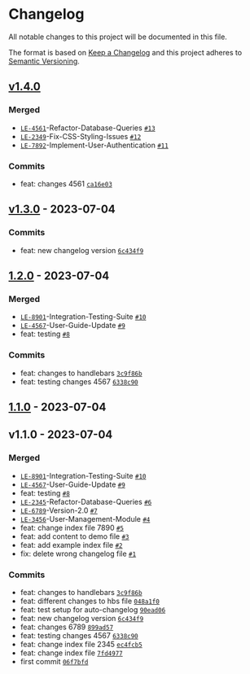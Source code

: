 # Changelog

All notable changes to this project will be documented in this file.

The format is based on [Keep a Changelog](https://keepachangelog.com/en/1.0.0/)
and this project adheres to [Semantic Versioning](https://semver.org/spec/v2.0.0.html).

## [v1.4.0](https://github.com/danielHype/changelog-test/compare/v1.3.0...v1.4.0)

### Merged

- [`LE-4561`](https://issues.apache.org/jira/browse/LE-4561)-Refactor-Database-Queries [`#13`](https://github.com/danielHype/changelog-test/pull/13)
- [`LE-2349`](https://issues.apache.org/jira/browse/LE-2349)-Fix-CSS-Styling-Issues [`#12`](https://github.com/danielHype/changelog-test/pull/12)
- [`LE-7892`](https://issues.apache.org/jira/browse/LE-7892)-Implement-User-Authentication [`#11`](https://github.com/danielHype/changelog-test/pull/11)

### Commits

- feat: changes 4561 [`ca16e03`](https://github.com/danielHype/changelog-test/commit/ca16e03dac60f8e0fbf20aa738029bd50eee5829)

## [v1.3.0](https://github.com/danielHype/changelog-test/compare/1.2.0...v1.3.0) - 2023-07-04

### Commits

- feat: new changelog version [`6c434f9`](https://github.com/danielHype/changelog-test/commit/6c434f983dc2a9bf7fed7aa46372a843a38be7e2)

## [1.2.0](https://github.com/danielHype/changelog-test/compare/1.1.0...1.2.0) - 2023-07-04

### Merged

- [`LE-8901`](https://issues.apache.org/jira/browse/LE-8901)-Integration-Testing-Suite [`#10`](https://github.com/danielHype/changelog-test/pull/10)
- [`LE-4567`](https://issues.apache.org/jira/browse/LE-4567)-User-Guide-Update [`#9`](https://github.com/danielHype/changelog-test/pull/9)
- feat: testing [`#8`](https://github.com/danielHype/changelog-test/pull/8)

### Commits

- feat: changes to handlebars [`3c9f86b`](https://github.com/danielHype/changelog-test/commit/3c9f86bbbaac113dc0e8c1b617194aff76ec7687)
- feat: testing changes 4567 [`6338c90`](https://github.com/danielHype/changelog-test/commit/6338c90d061c582c09e2dba425a84d2fbcf091a7)

## [1.1.0](https://github.com/danielHype/changelog-test/compare/v1.1.0...1.1.0) - 2023-07-04

## v1.1.0 - 2023-07-04

### Merged

- [`LE-8901`](https://issues.apache.org/jira/browse/LE-8901)-Integration-Testing-Suite [`#10`](https://github.com/danielHype/changelog-test/pull/10)
- [`LE-4567`](https://issues.apache.org/jira/browse/LE-4567)-User-Guide-Update [`#9`](https://github.com/danielHype/changelog-test/pull/9)
- feat: testing [`#8`](https://github.com/danielHype/changelog-test/pull/8)
- [`LE-2345`](https://issues.apache.org/jira/browse/LE-2345)-Refactor-Database-Queries [`#6`](https://github.com/danielHype/changelog-test/pull/6)
- [`LE-6789`](https://issues.apache.org/jira/browse/LE-6789)-Version-2.0 [`#7`](https://github.com/danielHype/changelog-test/pull/7)
- [`LE-3456`](https://issues.apache.org/jira/browse/LE-3456)-User-Management-Module [`#4`](https://github.com/danielHype/changelog-test/pull/4)
- feat: change index file 7890 [`#5`](https://github.com/danielHype/changelog-test/pull/5)
- feat: add content to demo file [`#3`](https://github.com/danielHype/changelog-test/pull/3)
- feat: add example index file [`#2`](https://github.com/danielHype/changelog-test/pull/2)
- fix: delete wrong changelog file [`#1`](https://github.com/danielHype/changelog-test/pull/1)

### Commits

- feat: changes to handlebars [`3c9f86b`](https://github.com/danielHype/changelog-test/commit/3c9f86bbbaac113dc0e8c1b617194aff76ec7687)
- feat: different changes to hbs file [`048a1f0`](https://github.com/danielHype/changelog-test/commit/048a1f0df7c62721475cf64e81044267907f55fb)
- feat: test setup for auto-changelog [`90ead06`](https://github.com/danielHype/changelog-test/commit/90ead063cd43be58ec9a8caf6ceec618a8afc1c7)
- feat: new changelog version [`6c434f9`](https://github.com/danielHype/changelog-test/commit/6c434f983dc2a9bf7fed7aa46372a843a38be7e2)
- feat: changes 6789 [`899ad57`](https://github.com/danielHype/changelog-test/commit/899ad572740c65c3f237d38b5846dfe19e235c89)
- feat: testing changes 4567 [`6338c90`](https://github.com/danielHype/changelog-test/commit/6338c90d061c582c09e2dba425a84d2fbcf091a7)
- feat: change index file 2345 [`ec4fcb5`](https://github.com/danielHype/changelog-test/commit/ec4fcb5ab8198a215a26b5504726e3df9eca2858)
- feat: change index file [`7fd4977`](https://github.com/danielHype/changelog-test/commit/7fd49779ad570ae64b30496892d651828e1c52e2)
- first commit [`06f7bfd`](https://github.com/danielHype/changelog-test/commit/06f7bfda97fd519eafe2e1b0216e24aac3bad66f)
